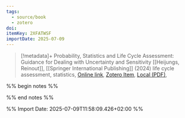 ```yaml
---
tags:
  - source/book
  - zotero
doi: 
itemKey: 2XFATWSF
importDate: 2025-07-09
---
```

>[!metadata]+
> Probability, Statistics and Life Cycle Assessment: Guidance for Dealing with Uncertainty and Sensitivity
> [[Heijungs, Reinout]], 
> [[Springer International Publishing]] (2024)
> life cycle assessment, statistics, 
> [Online link](https://link.springer.com/10.1007/978-3-031-49317-1), [Zotero Item](zotero://select/library/items/2XFATWSF), [Local (PDF)](file://C:/Users/aburg/Documents/references/zotero/storage/UA29HHSQ/Heijungs2024_ProbabilityStatistics.pdf), 

%% begin notes %%

%% end notes %%

%% Import Date: 2025-07-09T11:58:09.426+02:00 %%
